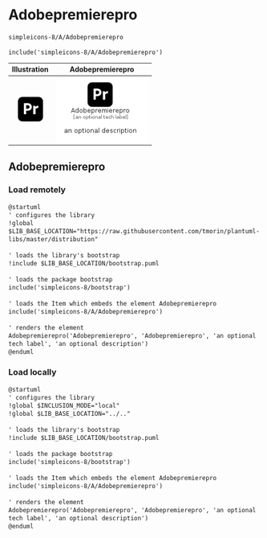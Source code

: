 # Adobepremierepro


```text
simpleicons-8/A/Adobepremierepro
```

```text
include('simpleicons-8/A/Adobepremierepro')
```



| Illustration | Adobepremierepro |
| :---: | :---: |
| ![illustration for Illustration](../../simpleicons-8/A/Adobepremierepro.png) | ![illustration for Adobepremierepro](../../simpleicons-8/A/Adobepremierepro.Local.png) |




## Adobepremierepro

### Load remotely
```plantuml
@startuml
' configures the library
!global $LIB_BASE_LOCATION="https://raw.githubusercontent.com/tmorin/plantuml-libs/master/distribution"

' loads the library's bootstrap
!include $LIB_BASE_LOCATION/bootstrap.puml

' loads the package bootstrap
include('simpleicons-8/bootstrap')

' loads the Item which embeds the element Adobepremierepro
include('simpleicons-8/A/Adobepremierepro')

' renders the element
Adobepremierepro('Adobepremierepro', 'Adobepremierepro', 'an optional tech label', 'an optional description')
@enduml
```

### Load locally
```plantuml
@startuml
' configures the library
!global $INCLUSION_MODE="local"
!global $LIB_BASE_LOCATION="../.."

' loads the library's bootstrap
!include $LIB_BASE_LOCATION/bootstrap.puml

' loads the package bootstrap
include('simpleicons-8/bootstrap')

' loads the Item which embeds the element Adobepremierepro
include('simpleicons-8/A/Adobepremierepro')

' renders the element
Adobepremierepro('Adobepremierepro', 'Adobepremierepro', 'an optional tech label', 'an optional description')
@enduml
```

